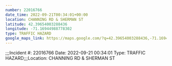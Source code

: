 ```yaml
---
number: 22016766
date_time: 2022-09-21T00:34:01+00:00
location: CHANNING RD & SHERMAN ST
latitude: 42.39654003288436
longitude: -71.16944988778302
type: TRAFFIC HAZARD
google_maps_link: https://maps.google.com/?q=42.39654003288436,-71.16944988778302
---
```


;;;Incident #: 22016766  Date: 2022-09-21 00:34:01   Type: TRAFFIC HAZARD;;;Location: CHANNING RD & SHERMAN ST
